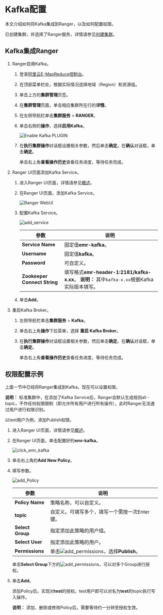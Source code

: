 # Kafka配置

本文介绍如何将Kafka集成到Ranger，以及如何配置权限。

已创建集群，并选择了Ranger服务，详情请参见[创建集群](/cn.zh-CN/集群管理/集群配置/创建集群.md)。

## Kafka集成Ranger

1.  Ranger启用Kafka。

    1.  登录[阿里云E-MapReduce控制台](https://emr.console.aliyun.com/)。

    2.  在顶部菜单栏处，根据实际情况选择地域（Region）和资源组。

    3.  单击上方的**集群管理**页签。

    4.  在**集群管理**页面，单击相应集群所在行的**详情**。

    5.  在左侧导航栏单击**集群服务** \> **RANGER**。

    6.  单击右侧的**操作**，选择**启用Kafka**。

        ![Enable Kafka PLUGIN](https://static-aliyun-doc.oss-cn-hangzhou.aliyuncs.com/assets/img/zh-CN/2009197951/p11548.png)

    7.  在**执行集群操作**对话框设置相关参数，然后单击**确定**。在**确认**对话框，单击**确定**。

        单击右上角**查看操作历史**查看任务进度，等待任务完成。

2.  Ranger UI页面添加Kafka Service。

    1.  进入Ranger UI页面，详情请参见[概述](/cn.zh-CN/集群类型/Hadoop集群/Ranger/概述.md)。

    2.  在Ranger UI页面，添加Kafka Service。

        ![Ranger WebUI](https://static-aliyun-doc.oss-cn-hangzhou.aliyuncs.com/assets/img/zh-CN/0698197951/p10841.png)

    3.  配置Kafka Service。

        ![add_service](https://static-aliyun-doc.oss-cn-hangzhou.aliyuncs.com/assets/img/zh-CN/3014027951/p81272.png)

        |参数|说明|
        |--|--|
        |**Service Name**|固定值**emr-kafka**。|
        |**Username**|固定值**kafka**。|
        |**Password**|可自定义。|
        |**Zookeeper Connect String**|填写格式**emr-header-1:2181/kafka-x.xx**。 **说明：** 其中`kafka-x.xx`根据Kafka实际版本填写。 |

    4.  单击**Add**。

3.  重启Kafka Broker。

    1.  左侧导航栏单击**集群服务** \> **Kafka**。

    2.  单击右上角**操作**下拉菜单，选择 **重启 Kafka Broker**。

    3.  在**执行集群操作**对话框设置相关参数，然后单击**确定**。在**确认**对话框，单击**确定**。

        单击右上角**查看操作历史**查看任务进度，等待任务完成。


## 权限配置示例

上面一节中已经将Ranger集成到Kafka，现在可以设置权限。

**说明：** 标准集群中，在添加了Kafka Service后，Ranger会默认生成规则all - topic，不作任何权限限制（即允许所有用户进行所有操作），此时Ranger无法通过用户进行权限识别。

以test用户为例，添加Publish权限。

1.  进入Ranger UI页面，详情请参见[概述](/cn.zh-CN/集群类型/Hadoop集群/Ranger/概述.md)。

2.  在Ranger UI页面，单击配置好的**emr-kafka**。

    ![click_emr_kafka](https://static-aliyun-doc.oss-cn-hangzhou.aliyuncs.com/assets/img/zh-CN/7187593061/p81278.png)

3.  单击右上角的**Add New Policy**。

4.  填写参数。

    ![add_Policy](https://static-aliyun-doc.oss-cn-hangzhou.aliyuncs.com/assets/img/zh-CN/3014027951/p81282.png)

    |参数|说明|
    |--|--|
    |**Policy Name**|策略名称，可以自定义。|
    |**topic**|自定义。可填写多个，填写一个需按一次Enter键。|
    |**Select Group**|指定添加此策略的用户组。|
    |**Select User**|指定添加此策略的用户。|
    |**Permissions**|单击![add_permissions](https://static-aliyun-doc.oss-cn-hangzhou.aliyuncs.com/assets/img/zh-CN/3014027951/p81288.png)，选择**Publish**。|

    单击**Select Group**下方的![add_permissions](https://static-aliyun-doc.oss-cn-hangzhou.aliyuncs.com/assets/img/zh-CN/3014027951/p81288.png)，可以对多个Group进行授权。

5.  单击**Add**。

    添加Policy后，实现对**test**的授权。test用户即可以对名为**test**的topic执行写入操作。

    **说明：** 添加、删除或修改Policy后，需要等待约一分钟至授权生效。


